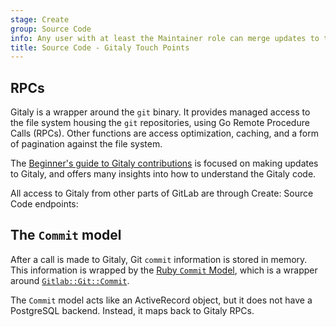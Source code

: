 ```yaml
---
stage: Create
group: Source Code
info: Any user with at least the Maintainer role can merge updates to this content. For details, see https://docs.gitlab.com/development/development_processes/#development-guidelines-review.
title: Source Code - Gitaly Touch Points
---
```


## RPCs

Gitaly is a wrapper around the `git` binary. It provides managed access to the file system housing the `git` repositories, using Go Remote Procedure Calls (RPCs). Other functions are access optimization, caching, and a form of pagination against the file system.

The [Beginner's guide to Gitaly contributions](https://gitlab.com/gitlab-org/gitaly/-/blob/master/doc/beginners_guide.md) is focused on making updates to Gitaly, and offers many insights into how to understand the Gitaly code.

All access to Gitaly from other parts of GitLab are through Create: Source Code endpoints:

## The `Commit` model

After a call is made to Gitaly, Git `commit` information is stored in memory. This information is wrapped by the [Ruby `Commit` Model](https://gitlab.com/gitlab-org/gitlab/-/blob/master/app/models/commit.rb), which is a wrapper around [`Gitlab::Git::Commit`](https://gitlab.com/gitlab-org/gitlab/-/blob/master/lib/gitlab/git/commit.rb).

The `Commit` model acts like an ActiveRecord object, but it does not have a PostgreSQL backend. Instead, it maps back to Gitaly RPCs.
